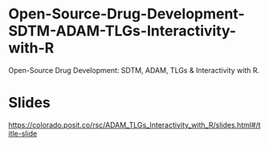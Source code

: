 # Open-Source-Drug-Development-SDTM-ADAM-TLGs-Interactivity-with-R
Open-Source Drug Development: SDTM, ADAM, TLGs &amp; Interactivity with R. 
# Slides
https://colorado.posit.co/rsc/ADAM_TLGs_Interactivity_with_R/slides.html#/title-slide
